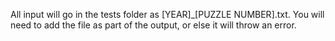 All input will go in the tests folder as [YEAR]_[PUZZLE NUMBER].txt. You will need to add the file as part of the output, or else it will throw an error.
